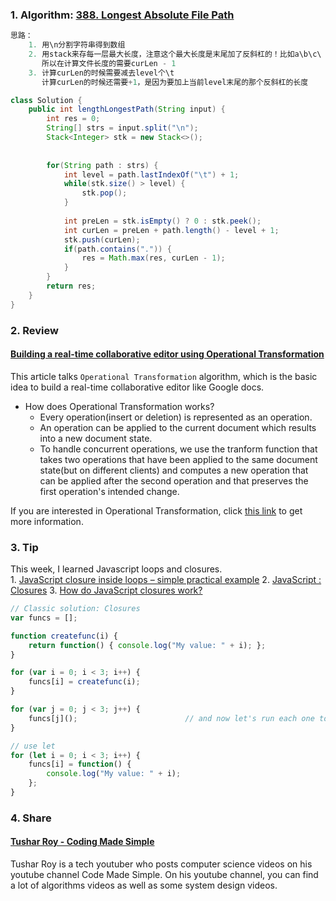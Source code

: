 ### 1. Algorithm: [388. Longest Absolute File Path](https://leetcode.com/problems/longest-absolute-file-path/description/)
```Java
思路：
    1. 用\n分割字符串得到数组
    2. 用stack来存每一层最大长度，注意这个最大长度是末尾加了反斜杠的！比如a\b\c\
       所以在计算文件长度的需要curLen - 1
    3. 计算curLen的时候需要减去level个\t
       计算curLen的时候还需要+1，是因为要加上当前level末尾的那个反斜杠的长度

class Solution {
    public int lengthLongestPath(String input) {
        int res = 0;
        String[] strs = input.split("\n");
        Stack<Integer> stk = new Stack<>();
        
        
        for(String path : strs) {
            int level = path.lastIndexOf("\t") + 1;
            while(stk.size() > level) {
                stk.pop();
            }
            
            int preLen = stk.isEmpty() ? 0 : stk.peek();
            int curLen = preLen + path.length() - level + 1;
            stk.push(curLen);
            if(path.contains(".")) {
                res = Math.max(res, curLen - 1);
            }
        }
        return res;
    }
}
```

### 2. Review
#### [Building a real-time collaborative editor using Operational Transformation](https://medium.com/@srijancse/how-real-time-collaborative-editing-work-operational-transformation-ac4902d75682)<br/>
This article talks `Operational Transformation` algorithm, which is the basic idea to build a real-time collaborative editor like Google docs.
  - How does Operational Transformation works?
    - Every operation(insert or deletion) is represented as an operation.
    - An operation can be applied to the current document which results into a new document state.
    - To handle concurrent operations, we use the tranform function that takes two operations that have been applied to the same document state(but on different clients) and computes a new operation that can be applied after the second operation and that preserves the first operation's intended change.
    
If you are interested in Operational Transformation, click [this link](https://hackernoon.com/operational-transformation-the-real-time-collaborative-editing-algorithm-bf8756683f66) to get more information.

### 3. Tip
This week, I learned Javascript loops and closures.<br/>
    1. [JavaScript closure inside loops – simple practical example](https://stackoverflow.com/questions/750486/javascript-closure-inside-loops-simple-practical-example?noredirect=1&lq=1)
    2. [JavaScript : Closures](https://conceptf1.blogspot.com/2013/11/javascript-closures.html)
    3. [How do JavaScript closures work?](https://stackoverflow.com/questions/111102/how-do-javascript-closures-work?rq=1)
```javascript
// Classic solution: Closures
var funcs = [];

function createfunc(i) {
    return function() { console.log("My value: " + i); };
}

for (var i = 0; i < 3; i++) {
    funcs[i] = createfunc(i);
}

for (var j = 0; j < 3; j++) {
    funcs[j]();                        // and now let's run each one to see
}

// use let
for (let i = 0; i < 3; i++) {
    funcs[i] = function() {
        console.log("My value: " + i);
    };
}
```


### 4. Share
#### [Tushar Roy - Coding Made Simple](https://www.youtube.com/user/tusharroy2525)<br/>
Tushar Roy is a tech youtuber who posts computer science videos on his youtube channel Code Made Simple. On his youtube channel, you can find a lot of
algorithms videos as well as some system design videos.


